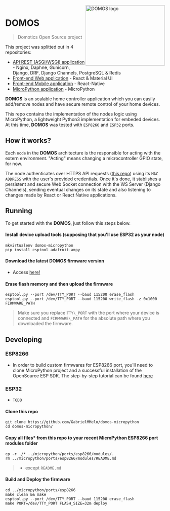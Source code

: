 <img align="right" width="250" height="191" src="https://github.com/GabrielMMelo/pyiot-api/blob/master/docs/logo.png" alt="DOMOS logo">

# DOMOS
> Domotics Open Source project

This project was splitted out in 4 repositories:
- [API REST (ASGI/WSGI) application](https://github.com/GabrielMMelo/domos_api.git) - Nginx, Daphne, Gunicorn, Django, DRF, Django Channels, PostgreSQL & Redis 
- [Front-end Web application](https://github.com/GabrielMMelo/pyiot-fe.git) - React & Material UI
- [Front-end Mobile application](https://github.com/GabrielMMelo/pyiot-fe.git) - React-Native 
- [MicroPython application](https://github.com/GabrielMMelo/pyiot-mp.git) - MicroPython

**DOMOS** is an scalable home controller application which you can easily add/remove nodes and have secure remote control of your home devices.

This repo contains the implementation of the nodes logic using MicroPython, a lightweight Python3 implementation for embeded devices. At this time, **DOMOS** was tested with `ESP8266` and `ESP32` ports.

## How it works?
Each `node` in the **DOMOS** architecture is the responsible for acting with the extern environment. "Acting" means changing a microcontroller GPIO state, for now.

The node authenticates over HTTPS API requests ([this repo](https://github.com/GabrielMMelo/domos-api)) using its `MAC ADDRESS` with the user's provided credentials. Once it's done, it stablishes a persistent and secure Web Socket connection with the WS Server (Django Channels), sending eventual changes on its state and also listening to changes made by React or React Native applications.


## Running

To get started with the **DOMOS**, just follow this steps below.

#### Install device upload tools (supposing that you'll use ESP32 as your node)

```shell
mkvirtualenv domos-micropython
pip install esptool adafruit-ampy
```

#### Download the latest DOMOS firmware version

- Access [here!](https://github.com/GabrielMMelo/domos_micropython/releases)

#### Erase flash memory and then upload the firmware 
```shell
esptool.py --port /dev/TTY_PORT --baud 115200 erase_flash
esptool.py --port /dev/TTY_PORT --baud 115200 write_flash -z 0x1000 FIRMWARE_PATH
```

> Make sure you replace `TTY\_PORT` with the port where your device is connected and `FIRMWARE\_PATH` for the absolute path where you downloaded the firmware. 

## Developing

### ESP8266
- In order to build custom firmwares for ESP8266 port, you'll need to clone MicroPython project and a successful installation of the OpenSource ESP SDK. The step-by-step tutorial can be found [here](https://github.com/micropython/micropython/tree/master/ports/esp8266#build-instructions)

### ESP32
- `TODO`

#### Clone this repo
```shell
git clone https://github.com/GabrielMMelo/domos-micropython
cd domos-micropython/
```
#### Copy all files* from this repo to your recent MicroPython ESP8266 port modules folder
```shell
cp -r ./* ../micropython/ports/esp8266/modules/.
rm ../micropython/ports/esp8266/modules/README.md
```

> * except `README.md` 

#### Build and Deploy the firmware
```shell
cd ../micropython/ports/esp8266
make clean && make
esptool.py --port /dev/TTY_PORT --baud 115200 erase_flash
make PORT=/dev/TTY_PORT FLASH_SIZE=32m deploy
```
